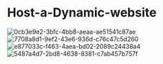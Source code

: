 # Host-a-Dynamic-website

![0cb3e9e2-3bfc-4bb8-aeaa-ae51541c87ae](https://user-images.githubusercontent.com/84792579/215271714-22097b08-a09e-4b7d-b7af-64109997e25e.jpg)
![7708a8d1-9ef2-43e6-936d-c76c47c5d260](https://user-images.githubusercontent.com/84792579/215271705-2874e20b-e602-4b92-825e-ad186c418e0a.jpg)
![e877033c-f463-4aea-bd02-2089c24438a4](https://user-images.githubusercontent.com/84792579/215271770-2172e16d-be3b-4453-9b36-644b1d0b48ba.jpg)
![5487a4d7-2bd8-4638-8381-c7ab457b757f](https://user-images.githubusercontent.com/84792579/215271778-392ad6b3-5043-4ff2-9173-5cf3fd0687bf.jpg)
